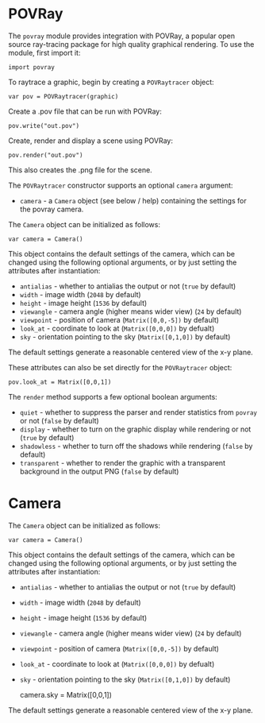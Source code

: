 [comment]: # (Povray module help)
[version]: # (0.5)

# POVRay
[tagpovray]: # (povray)

The `povray` module provides integration with POVRay, a popular open source ray-tracing package for high quality graphical rendering. To use the module, first import it:

    import povray

To raytrace a graphic, begin by creating a `POVRaytracer` object:

    var pov = POVRaytracer(graphic)

Create a .pov file that can be run with POVRay:

    pov.write("out.pov")

Create, render and display a scene using POVRay:

    pov.render("out.pov")

This also creates the .png file for the scene.

The `POVRaytracer` constructor supports an optional `camera` argument:

* `camera` - a `Camera` object (see below / help) containing the
  settings for the povray camera.

The `Camera` object can be initialized as follows:

    var camera = Camera()

This object contains the default settings of the camera, which can be
changed using the following optional arguments, or by just setting the
attributes after instantiation:

* `antialias` - whether to antialias the output or not (`true` by default)
* `width` - image width (`2048` by default)
* `height` - image height (`1536` by default)
* `viewangle` - camera angle (higher means wider view) (`24` by default)
* `viewpoint` - position of camera (`Matrix([0,0,-5])` by default)
* `look_at` - coordinate to look at (`Matrix([0,0,0])` by defualt)
* `sky` - orientation pointing to the sky (`Matrix([0,1,0])` by default)

The default settings generate a reasonable centered view of the x-y
plane.

These attributes can also be set directly for the `POVRaytracer` object:

    pov.look_at = Matrix([0,0,1])

The `render` method supports a few optional boolean arguments:

* `quiet` - whether to suppress the parser and render statistics from `povray` or not (`false` by default)
* `display` - whether to turn on the graphic display while rendering or not (`true` by default) 
* `shadowless` - whether to turn off the shadows while rendering (`false` by default)
* `transparent` - whether to render the graphic with a transparent background in the output PNG (`false` by default)

# Camera
[tagcamera]: # (camera)

The `Camera` object can be initialized as follows:

    var camera = Camera()

This object contains the default settings of the camera, which can be
changed using the following optional arguments, or by just setting the
attributes after instantiation:

* `antialias` - whether to antialias the output or not (`true` by default)
* `width` - image width (`2048` by default)
* `height` - image height (`1536` by default)
* `viewangle` - camera angle (higher means wider view) (`24` by default)
* `viewpoint` - position of camera (`Matrix([0,0,-5])` by default)
* `look_at` - coordinate to look at (`Matrix([0,0,0])` by defualt)
* `sky` - orientation pointing to the sky (`Matrix([0,1,0])` by default)

    camera.sky = Matrix([0,0,1])

The default settings generate a reasonable centered view of the x-y
plane.
